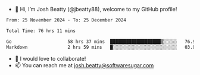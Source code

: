 - 👋 Hi, I’m Josh Beatty (@jbeatty88), welcome to my GitHub profile!

<!--START_SECTION:waka-->

```txt
From: 25 November 2024 - To: 25 December 2024

Total Time: 76 hrs 11 mins

Go                     58 hrs 37 mins  ███████████████████▒░░░░░   76.94 %
Markdown               2 hrs 59 mins   █░░░░░░░░░░░░░░░░░░░░░░░░   03.92 %
```

<!--END_SECTION:waka-->

- 💞️ I would love to collaborate!
- 📫 You can reach me at josh.beatty@softwaresugar.com

<!---
jbeatty88/jbeatty88 is a ✨ special ✨ repository because its `README.md` (this file) appears on your GitHub profile.
You can click the Preview link to take a look at your changes.
--->
